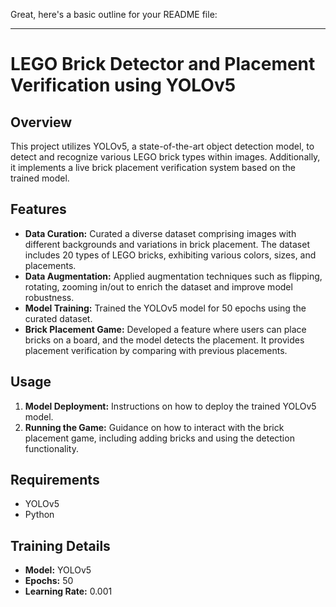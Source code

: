 Great, here's a basic outline for your README file:

---

# LEGO Brick Detector and Placement Verification using YOLOv5

## Overview
This project utilizes YOLOv5, a state-of-the-art object detection model, to detect and recognize various LEGO brick types within images. Additionally, it implements a live brick placement verification system based on the trained model.

## Features
- **Data Curation:** Curated a diverse dataset comprising images with different backgrounds and variations in brick placement. The dataset includes 20 types of LEGO bricks, exhibiting various colors, sizes, and placements.
- **Data Augmentation:** Applied augmentation techniques such as flipping, rotating, zooming in/out to enrich the dataset and improve model robustness.
- **Model Training:** Trained the YOLOv5 model for 50 epochs using the curated dataset.
- **Brick Placement Game:** Developed a feature where users can place bricks on a board, and the model detects the placement. It provides placement verification by comparing with previous placements.

## Usage
1. **Model Deployment:** Instructions on how to deploy the trained YOLOv5 model.
2. **Running the Game:** Guidance on how to interact with the brick placement game, including adding bricks and using the detection functionality.

## Requirements
- YOLOv5
- Python

## Training Details
- **Model:** YOLOv5
- **Epochs:** 50
- **Learning Rate:** 0.001
